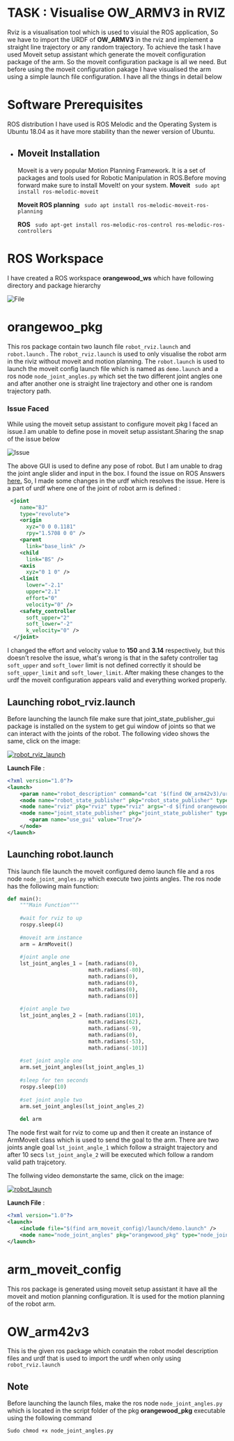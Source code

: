 # TASK : Visualise OW_ARMV3 in RVIZ
Rviz is a visualisation tool which is used to visuial the ROS application, So we have to import the URDF of **OW_ARMV3** in the rviz and implement a straight line trajectory or any random trajectory.  To achieve the task I have used Moveit setup assistant which generate the moveit configuration package of the arm. So the moveit configuration package is all we need. But before using the moveit configuration pakage I have visualised the arm using a simple launch file configuration. I have all the things  in detail below


# Software Prerequisites
ROS distribution I have used is ROS Melodic and the Operating System is Ubuntu 18.04 as it have more stability than the newer version of Ubuntu.

 - ## Moveit Installation
   Moveit  is a very popular Motion Planning Framework. It is a set of packages and tools used for Robotic Manipulation in ROS.Before moving forward make sure to install MoveIt! on your system.
   **Moveit**
    ` sudo apt install ros-melodic-moveit`
    
   **Moveit  ROS planning**
   ` sudo apt install ros-melodic-moveit-ros-planning`
   
     **ROS**
     ` sudo apt-get install ros-melodic-ros-control ros-melodic-ros-controllers`





  

# ROS Workspace

I have created a ROS workspace **orangewood_ws** which have following directory and package hierarchy

![File](/images/file_hierarcy.png)


# orangewoo_pkg
This ros package contain two launch file `robot_rviz.launch` and `robot.launch` . The `robot_rviz.launch` is used to only visualise the robot arm in the riviz without moveit and motion planning.  The `robot.launch` is used to launch the moveit config launch file which is named as `demo.launch` and a ros node `node_joint_angles.py` which set the two different joint angles one and after another one is straight line trajectory and other one is random trajectory path.
###  Issue Faced
While using the moveit setup assistant  to configure moveit pkg I faced an issue.I am unable to define pose  in moveit setup assistant.Sharing the snap of the issue below

![Issue](/images/issue.png)

The above GUI is used to define any pose of robot. But I am unable to drag the joint angle slider and input in the box. I found the issue on ROS Answers [here.](https://answers.ros.org/question/311838/i-have-a-problem-with-define-robot-poses-in-moveit-setup-assistant/) So, I made some changes in the urdf which resolves the issue.
Here is a part of urdf where one of the joint of robot arm is defined :
```xml
 <joint
    name="BJ"
    type="revolute">
    <origin
      xyz="0 0 0.1181"
      rpy="1.5708 0 0" />
    <parent
      link="base_link" />
    <child
      link="BS" />
    <axis
      xyz="0 1 0" />
    <limit
      lower="-2.1"
      upper="2.1"
      effort="0"
      velocity="0" />
    <safety_controller
      soft_upper="2"
      soft_lower="-2"
      k_velocity="0" />
  </joint>
```
I changed the effort and velocity value to **150** and **3.14** respectively, but this doesn't resolve the issue, what's wrong is that in the safety controller tag `soft_upper` and `soft_lower` limit is not defined correctly it should be `soft_upper_limit` and `soft_lower_limit`. After making these changes to the urdf the moveit configuration appears valid and everything worked properly.

## Launching robot_rviz.launch

Before launching the launch file make sure that joint_state_publisher_gui package is installed on the system to get gui window of joints so that we can interact with the joints of the robot. The following video shows the same, click on the image:

[![robot_rviz_launch](/images/thumbnail.png)](https://drive.google.com/file/d/16NpTzJ7Qa2VLTQBtPDbATi37RVX9BxeK/view?usp=sharing)

**Launch File** :
```xml
<?xml version="1.0"?>
<launch>    
    <param name="robot_description" command="cat '$(find OW_arm42v3)/urdf/OW_arm42v3.urdf'" />
    <node name="robot_state_publisher" pkg="robot_state_publisher" type="robot_state_publisher"/>
    <node name="rviz" pkg="rviz" type="rviz" args="-d $(find orangewood_pkg)/config/OW_arm42v3_config.rviz"/>
    <node name="joint_state_publisher" pkg="joint_state_publisher" type="joint_state_publisher">
       <param name="use_gui" value="True"/>
    </node>
</launch>
```

##  Launching robot.launch

This launch file launch the moveit configured demo launch file and a ros node `node_joint_angles.py`  which execute two joints angles. The ros node has the following main function:
```python
def main():
    """Main Function"""
    
    #wait for rviz to up
    rospy.sleep(4)
    
    #moveit arm instance
    arm = ArmMoveit()
    
    #joint angle one
    lst_joint_angles_1 = [math.radians(0),
                          math.radians(-80),
                          math.radians(0),
                          math.radians(0),
                          math.radians(0),
                          math.radians(0)]
    
    #joint angle two
    lst_joint_angles_2 = [math.radians(101),
                          math.radians(62),
                          math.radians(-9),
                          math.radians(0),
                          math.radians(-53),
                          math.radians(-101)]
    
    #set joint angle one
    arm.set_joint_angles(lst_joint_angles_1)
    
    #sleep for ten seconds
    rospy.sleep(10)
    
    #set joint angle two
    arm.set_joint_angles(lst_joint_angles_2)
    
    del arm 
  ```
  The node first wait for rviz to come up and then it create an instance of ArmMoveit class which is used to send the goal to the arm. There are two joints angle goal `lst_joint_angle_1` which follow a straight trajectory and after 10 secs  `lst_joint_angle_2` will be executed which follow a random  valid path trajcetory.
  
  The follwing video demonstarte the same, click on the image:
  
  [![robot_launch](/images/thumnail2.png)]( https://drive.google.com/file/d/1w5RedSN03IrzQ-8_mprYMg7Yw6f4GKvh/view?usp=sharing)

**Launch File** : 
```xml
<?xml version="1.0"?>
<launch>    
    <include file="$(find arm_moveit_config)/launch/demo.launch" />
    <node name="node_joint_angles" pkg="orangewood_pkg" type="node_joint_angles.py" output="screen"/> 
</launch>
```
# arm_moveit_config  

This ros package is generated using moveit setup assistant it have all the moveit and motion planning configuration. It is used  for the motion planning of the robot arm. 


# OW_arm42v3 
This is the given ros package which conatain the robot model description files and urdf that is used to import the urdf when only using `robot_rviz.launch`


## Note
Before launching the launch files, make the ros node `node_joint_angles.py` which is located in the script folder of the pkg **orangewood_pkg** executable using the following command
 
 `Sudo chmod +x node_joint_angles.py`
